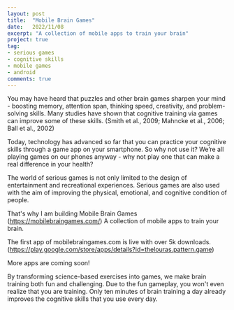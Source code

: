 ```yaml
---
layout: post
title:  "Mobile Brain Games"
date:   2022/11/08
excerpt: "A collection of mobile apps to train your brain"
project: true
tag:
- serious games
- cognitive skills
- mobile games
- android
comments: true
---
```


You may have heard that puzzles and other brain games sharpen your mind - boosting memory, attention span, thinking speed, creativity, and problem-solving skills.
Many studies have shown that cognitive training via games can improve some of these skills.
(Smith et al., 2009; Mahncke et al., 2006; Ball et al., 2002)

Today, technology has advanced so far that you can practice your cognitive skills through a game app on your smartphone. So why not use it?
We’re all playing games on our phones anyway - why not play one that can make a real difference in your health?

The world of serious games is not only limited to the design of entertainment and recreational experiences. Serious games are also used with the aim of improving the physical, emotional, and cognitive condition of people.

That's why I am building Mobile Brain Games (https://mobilebraingames.com/)
A collection of mobile apps to train your brain.

The first app of mobilebraingames.com is live with over 5k downloads. (https://play.google.com/store/apps/details?id=thelouras.pattern.game)

More apps are coming soon!

By transforming science-based exercises into games, we make brain training both fun and challenging. Due to the fun gameplay, you won't even realize that you are training. Only ten minutes of brain training a day already improves the cognitive skills that you use every day. 

